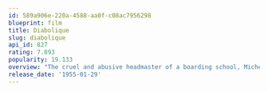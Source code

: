 ```yaml
---
id: 589a906e-220a-4588-aa0f-c08ac7956298
blueprint: film
title: Diabolique
slug: diabolique
api_id: 827
rating: 7.893
popularity: 19.133
overview: "The cruel and abusive headmaster of a boarding school, Michel Delassalle, is murdered by an unlikely duo -- his meek wife and the mistress he brazenly flaunts. The women become increasingly unhinged by a series of odd occurrences after Delassalle's corpse mysteriously disappears."
release_date: '1955-01-29'
---
```

